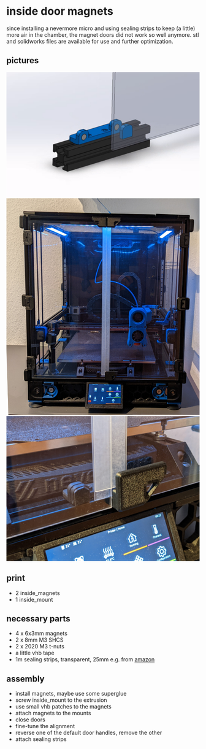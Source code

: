 # inside door magnets

since installing a nevermore micro and using sealing strips to keep (a little) more air in the
chamber, the magnet doors did not work so well anymore.
stl and solidworks files are available for use and further optimization.

## pictures

![solidworks assembly](images/assembly.png "Solidworks assembly")
![installation](images/installation.jpg "Installation")
![installation detail](images/installation_detail.jpg "Installation detail")


## print

- 2 inside_magnets
- 1 inside_mount


## necessary parts

- 4 x 6x3mm magnets
- 2 x 8mm M3 SHCS
- 2 x 2020 M3 t-nuts
- a little vhb tape
- 1m sealing strips, transparent, 25mm e.g. from [amazon](https://www.amazon.de/gp/product/B094NG3497/ref=ppx_yo_dt_b_asin_title_o04_s01?ie=UTF8&psc=1)


## assembly

- install magnets, maybe use some superglue
- screw inside_mount to the extrusion
- use small vhb patches to the magnets
- attach magnets to the mounts
- close doors
- fine-tune the alignment
- reverse one of the default door handles, remove the other
- attach sealing strips
